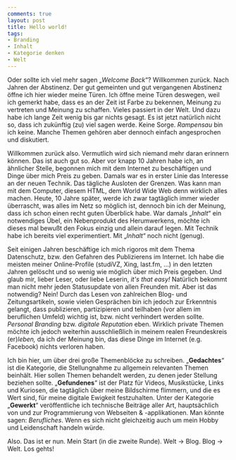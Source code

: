 ```yaml
---
comments: true
layout: post
title: Hello world!
tags:
- Branding
- Inhalt
- Kategorie denken
- Welt
---
```


Oder sollte ich viel mehr sagen „<em>Welcome Back</em>“? Willkommen zurück. Nach Jahren der Abstinenz. Der gut gemeinten und gut vergangenen Abstinenz öffne ich hier wieder meine Türen. Ich öffne meine Türen deswegen, weil ich gemerkt habe, dass es an der Zeit ist Farbe zu bekennen, Meinung zu vertreten und Meinung zu schaffen. Vieles passiert in der Welt. Und dazu habe ich lange Zeit wenig bis gar nichts gesagt. Es ist jetzt natürlich nicht so, dass ich zukünftig (zu) viel sagen werde. Keine Sorge. <em>Rampensau</em> bin ich keine. Manche Themen gehören aber dennoch einfach angesprochen und diskutiert.

Willkommen zurück also. Vermutlich wird sich niemand mehr daran erinnern können. Das ist auch gut so. Aber vor knapp 10 Jahren habe ich, an ähnlicher Stelle, begonnen mich mit dem Internet zu beschäftigen und Dinge über mich Preis zu geben. Damals war es in erster Linie das Interesse an der neuen Technik. Das tägliche Ausloten der Grenzen. Was kann man mit dem Computer, diesem HTML, dem World Wide Web denn wirklich alles machen. Heute, 10 Jahre später, werde ich zwar tagtäglich immer wieder überrascht, was alles im Netz so möglich ist, dennoch bin ich der Meinung, dass ich schon einen recht guten Überblick habe. War damals „<em>Inhalt</em>“ ein notwendiges Übel, ein Nebenprodukt des Herumwerkens, möchte ich dieses mal bewußt den Fokus einzig und allein darauf legen. Mit Technik habe ich bereits viel experimentiert. Mit „<em>Inhalt</em>“ noch nicht (genug).

Seit einigen Jahren beschäftige ich mich rigoros mit dem Thema Datenschutz, bzw. den Gefahren des Publizierens im Internet. Ich habe die meisten meiner Online-Profile (studiVZ, Xing, last.fm, ...) in den letzten Jahren gelöscht und so wenig wie möglich über mich Preis gegeben. Und glaub mir, lieber Leser, oder liebe Leserin, <em>it's that easy!</em> Natürlich bekommt man nicht mehr jeden Statusupdate von allen Freunden mit. Aber ist das notwendig? Nein! Durch das Lesen von zahlreichen Blog- und Zeitungsartikeln, sowie vielen Gesprächen bin ich jedoch zur Erkenntnis gelangt, dass publizieren, partizipieren und teilhaben (vor allem im beruflichen Umfeld) wichtig ist, bzw. nicht verhindert werden sollte. <em>Personal Branding</em> bzw. <em>digitale Reputation</em> eben. Wirklich private Themen möchte ich jedoch weiterhin ausschließlich in meinem realen Freundeskreis (er)<em>leben,</em> da ich der Meinung bin, das diese Dinge im Internet (e.g. Facebook) nichts verloren  haben.

Ich bin hier, um über drei große Themenblöcke zu schreiben. „<strong>Gedachtes</strong>“ ist die Kategorie, die Stellungnahme zu allgemein relevanten Themen beinhält. Hier sollen Themen behandelt werden, zu denen jeder Stellung beziehen sollte. „<strong>Gefundenes</strong>“ ist der Platz für Videos, Musikstücke, Links und Kuriosen, die tagtäglich über meine Bildschirme flimmern, und die es Wert sind, für meine digitale Ewigkeit festzuhalten. Unter der Kategorie „<strong>Gewerkt</strong>“ veröffentliche ich technische Beiträge aller Art, hauptsächlich von und zur Programmierung von Webseiten &amp; -applikationen. Man könnte sagen: <em>Berufliches</em>. Wenn es sich nicht gleichzeitig auch um mein Hobby und Leidenschaft handeln würde.

Also. Das ist er nun. Mein Start (in die zweite Runde). Welt -&gt; Blog. Blog -&gt; Welt. Los gehts!
